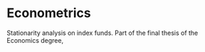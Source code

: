 # Econometrics
Stationarity analysis on index funds. Part of the final thesis of the Economics degree,
